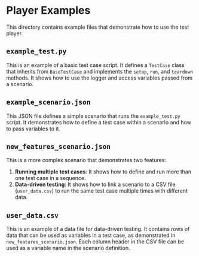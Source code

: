 # Player Examples

This directory contains example files that demonstrate how to use the test player.

## `example_test.py`

This is an example of a basic test case script. It defines a `TestCase` class that inherits from `BaseTestCase` and implements the `setup`, `run`, and `teardown` methods. It shows how to use the logger and access variables passed from a scenario.

## `example_scenario.json`

This JSON file defines a simple scenario that runs the `example_test.py` script. It demonstrates how to define a test case within a scenario and how to pass variables to it.

## `new_features_scenario.json`

This is a more complex scenario that demonstrates two features:
1.  **Running multiple test cases**: It shows how to define and run more than one test case in a sequence.
2.  **Data-driven testing**: It shows how to link a scenario to a CSV file (`user_data.csv`) to run the same test case multiple times with different data.

## `user_data.csv`

This is an example of a data file for data-driven testing. It contains rows of data that can be used as variables in a test case, as demonstrated in `new_features_scenario.json`. Each column header in the CSV file can be used as a variable name in the scenario definition.
